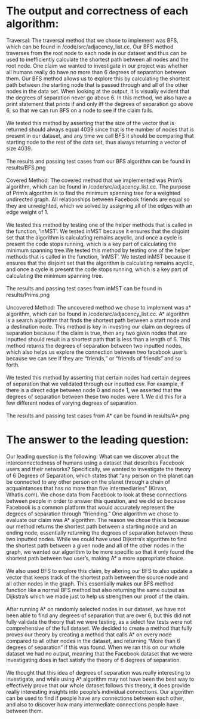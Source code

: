 # The output and correctness of each algorithm:

Traversal: The traversal method that we chose to implement was BFS, which can be found in /code/src/adjacency_list.cc. Our BFS method traverses from the root node to each node in our dataset and thus can be used to inefficiently calculate the shortest path between all nodes and the root node. One claim we wanted to investigate in our project was whether all humans really do have no more than 6 degrees of separation between them. Our BFS method allows us to explore this by calculating the shortest path between the starting node that is passed through and all of the other nodes in the data set. When looking at the output, it is visually evident that the degrees of separation never go above 6. In this method, we also have a print statement that prints if and only iff the degrees of separation go above 6, so that we can run BFS on a node to see if the claim fails. \
\
We tested this method by asserting that the size of the vector that is returned should always equal 4039 since that is the number of nodes that is present in our dataset, and any time we call BFS it should be comparing that starting node to the rest of the data set, thus always returning a vector of size 4039. \
\
The results and passing test cases from our BFS algorithm can be found in results/BFS.png \
\
Covered Method: The covered method that we implemented was Prim’s algorithm, which can be found in /code/src/adjacency_list.cc. The purpose of Prim’s algorithm is to find the minimum spanning tree for a weighted undirected graph. All relationships between Facebook friends are equal so they are unweighted, which we solved by assigning all of the edges with an edge weight of 1. \
\
We tested this method by testing one of the helper methods that is called in the function, ‘inMST’. We tested inMST because it ensures that the disjoint set that the algorithm is calculating remains acyclic, and once a cycle is present the code stops running, which is a key part of calculating the minimum spanning tree.We tested this method by testing one of the helper methods that is called in the function, ‘inMST’. We tested inMST because it ensures that the disjoint set that the algorithm is calculating remains acyclic, and once a cycle is present the code stops running, which is a key part of calculating the minimum spanning tree. \
\
The results and passing test cases from inMST can be found in results/Prims.png \
\
Uncovered Method: The uncovered method we chose to implement was a* algorithm, which can be found in /code/src/adjacency_list.cc. A* algorithm is a search algorithm that finds the shortest path between a start node and a destination node. This method is key in investing our claim on degrees of separation because if the claim is true, then any two given nodes that are inputted should result in a shortest path that is less than a length of 6. This method returns the degrees of separation between two inputted nodes, which also helps us explore the connection between two facebook user’s because we can see if they are “friends,” or “friends of friends” and so forth. \
\
We tested this method by asserting that certain nodes had certain degrees of separation that we validated through our inputted csv. For example, if there is a direct edge between node 0 and node 1, we asserted that the degrees of separation between these two nodes were 1. We did this for a few different nodes of varying degrees of separation. \
\
The results and passing test cases from A* can be found in results/A*.png

# The answer to the leading question:

Our leading question is the following: What can we discover about the interconnectedness of humans using a dataset that describes Facebook users and their networks? Specifically, we wanted to investigate the theory of 6 Degrees of Separation, which states that “any person on the planet can be connected to any other person on the planet through a chain of acquaintances that has no more than five intermediaries” (Kirvan, WhatIs.com). We chose data from Facebook to look at these connections between people in order to answer this question, and we did so because Facebook is a common platform that would accurately represent the degrees of separation through “friending.” One algorithm we chose to evaluate our claim was A* algorithm. The reason we chose this is because our method returns the shortest path between a starting node and an ending node, essentially returning the degrees of separation between these two inputted nodes. While we could have used Dijkstra’s algorithm to find the shortest path between a given node and all of the other nodes in the graph, we wanted our algorithm to be more specific so that it only found the shortest path between two user’s, making A* a more appropriate choice. \
\
We also used BFS to explore this claim, by altering our BFS to also update a vector that keeps track of the shortest path between the source node and all other nodes in the graph. This essentially makes our BFS method function like a normal BFS method but also returning the same output as Dijkstra’s which we made just to help us strengthen our proof of the claim. \
\
After running A* on randomly selected nodes in our dataset, we have not been able to find any degrees of separation that are over 6, but this did not fully validate the theory that we were testing, as a select few tests were not comprehensive of the full dataset. We decided to create a method that fully proves our theory by creating a method that calls A* on every node compared to all other nodes in the dataset, and returning “More than 6 degrees of separation” if this was found. When we ran this on our whole dataset we had no output, meaning that the Facebook dataset that we were investigating does in fact satisfy the theory of 6 degrees of separation. \
\
We thought that this idea of degrees of separation was really interesting to investigate, and while using A* algorithm may not have been the best way to effectively prove that our whole dataset follows this theory, it does provide really interesting insights into people’s individual connections. Our algorithm can be used to find if people have any connections between each other, and also to discover how many intermediate connections people have between them.